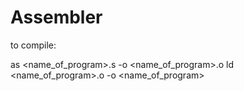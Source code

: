 # Assembler
to compile:

as <name_of_program>.s -o <name_of_program>.o
ld <name_of_program>.o -o <name_of_program>

